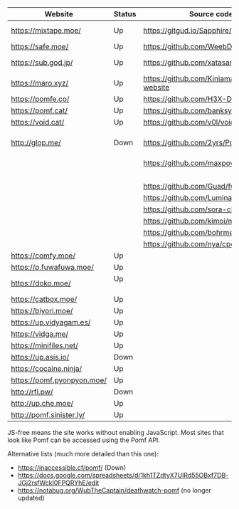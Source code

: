 | Website                    | Status           | Source code                                   | Size limit (MiB) | Notes
|----------------------------|------------------|-----------------------------------------------|-----------------:|---------------------------------------------
| https://mixtape.moe/       | Up               | https://gitgud.io/Sapphire/mixtape.moe        |              100 | Pastebin, voice
| https://safe.moe/          | Up               | https://github.com/WeebDev/loli-safe          |              200 | Pastebin
| https://sub.god.jp/        | Up               | https://github.com/xatasan/registrars         |               32 | JS-free, pastebin
| https://maro.xyz/          | Up               | https://github.com/Kiniamaro/maro.xyz-website |               50 |
| https://pomfe.co/          | Up               | https://github.com/H3X-Dev/pomfe.co           |              100 |
| https://pomf.cat/          | Up               | https://github.com/banksymate/Pomf            |               75 |
| https://void.cat/          | Up               | https://github.com/v0l/void.cat               |             2048 |
| http://glop.me/            | Down             | https://github.com/2yrs/Pomf                  |               10 | Uses [IPFS][0], pastebin
|                            |                  | https://github.com/maxpowa/npomf              |                  |
|                |           |                  | https://github.com/silentdragonz/chen         |                  |
|                            |                  | https://github.com/Guad/fuwa                  |                  | JS-free
|                            |                  | https://github.com/Luminarys/Eientei          |                  |
|                            |                  | https://github.com/sora-chan/wakaba           |                  | JS-free
|                            |                  | https://github.com/kimoi/madokami.com         |                  |
|                            |                  | https://github.com/bohrmeista/1338            |                  |
|                            |                  | https://github.com/nya/cpomf                  |                  |
| https://comfy.moe/         | Up               |                                               |              512 |
| https://p.fuwafuwa.moe/    | Up               |                                               |               50 | JS-free
| https://doko.moe/          | Up               |                                               |              512 | JS-free
| https://catbox.moe/        | Up               |                                               |              200 | JS-free
| https://biyori.moe/        | Up               |                                               |              100 |
| https://up.vidyagam.es/    | Up               |                                               |             1024 |
| https://vidga.me/          | Up               |                                               |              100 | JS-free
| https://minifiles.net/     | Up               |                                               |              100 |
| https://up.asis.io/        | Down             |                                               |              100 |
| https://cocaine.ninja/     | Up               |                                               |               32 | JS-free
| https://pomf.pyonpyon.moe/ | Up               |                                               |               50 |
| http://rfl.pw/             | Down             |                                               |              250 |
| http://up.che.moe/         | Up               |                                               |               50 |
| http://pomf.sinister.ly/   | Up               |                                               |              100 |

JS-free means the site works without enabling JavaScript. Most sites that look like Pomf can be accessed
using the Pomf API.

Alternative lists (much more detailed than this one):
 - https://inaccessible.cf/pomf/ (Down)
 - https://docs.google.com/spreadsheets/d/1kh1TZdtyX7UlRd55OBxf7DB-JGj2rsfWckI0FPQRYhE/edit
 - https://notabug.org/WubTheCaptain/deathwatch-pomf (no longer updated)

[0]: http://ipfs.io/
